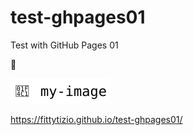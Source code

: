 # test-ghpages01

Test with GitHub Pages 01

:slightly_smiling_face:

![](test-currentColor.svg)

https://fittytizio.github.io/test-ghpages01/
